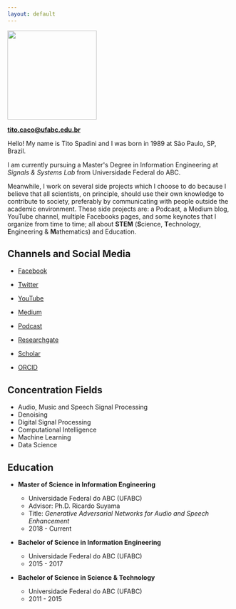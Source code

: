 ```yaml
---
layout: default
---
```


<img src="https://raw.githubusercontent.com/titocaco/titocaco.github.io/master/images/tito_000.jpg" width="200" height="200"/>

**tito.caco@ufabc.edu.br**

Hello! My name is Tito Spadini and I was born in 1989 at São Paulo, SP, Brazil.

I am currently pursuing a Master's Degree in Information Engineering at _Signals & Systems Lab_ from Universidade Federal do ABC.

Meanwhile, I work on several side projects which I choose to do because I believe that all scientists, on principle, should use their own knowledge to contribute to society, preferably by communicating with people outside the academic environment. These side projects are: a Podcast, a Medium blog, YouTube channel, multiple Facebooks pages, and some keynotes that I organize from time to time; all about **STEM** (**S**cience, **T**echnology, **E**ngineering & **M**athematics) and Education.

## Channels and Social Media
* [Facebook](https://www.facebook.com/titospadini)
* [Twitter](https://www.twitter.com/titospadini)
* [YouTube](https://www.youtube.com/titospadini)
* [Medium](https://www.medium.com/@titospadini)
* [Podcast](https://www.facebook.com/cafecomsinais)

* [Researchgate](https://www.researchgate.net/profile/Tito_Caco_Spadini)
* [Scholar](https://scholar.google.com.br/citations?user=5d13kDAAAAAJ)
* [ORCID](https://orcid.org/0000-0002-2716-174X)

## Concentration Fields
  * Audio, Music and Speech Signal Processing
  * Denoising
  * Digital Signal Processing
  * Computational Intelligence
  * Machine Learning
  * Data Science

<!-- # _Curriculum vitae_ -->

## Education

* **Master of Science in Information Engineering**
  * Universidade Federal do ABC (UFABC)
  * Advisor:  Ph.D. Ricardo Suyama
  * Title:  _Generative Adversarial Networks for Audio and Speech Enhancement_
  * 2018 - Current

* **Bachelor of Science in Information Engineering**
  * Universidade Federal do ABC (UFABC)
  * 2015 - 2017

* **Bachelor of Science in Science & Technology**
  * Universidade Federal do ABC (UFABC)
  * 2011 - 2015





<!-- Text can be **bold**, _italic_, or ~~strikethrough~~.

[Link to another page](./another-page.html).

There should be whitespace between paragraphs.

There should be whitespace between paragraphs. We recommend including a README, or a file with information about your project.

# Header 1

This is a normal paragraph following a header. GitHub is a code hosting platform for version control and collaboration. It lets you and others work together on projects from anywhere.

## Header 2

> This is a blockquote following a header.
>
> When something is important enough, you do it even if the odds are not in your favor.

### Header 3

```js
// Javascript code with syntax highlighting.
var fun = function lang(l) {
  dateformat.i18n = require('./lang/' + l)
  return true;
}
```

```ruby
# Ruby code with syntax highlighting
GitHubPages::Dependencies.gems.each do |gem, version|
  s.add_dependency(gem, "= #{version}")
end
```

#### Header 4

*   This is an unordered list following a header.
*   This is an unordered list following a header.
*   This is an unordered list following a header.

##### Header 5

1.  This is an ordered list following a header.
2.  This is an ordered list following a header.
3.  This is an ordered list following a header.

###### Header 6

| head1        | head two          | three |
|:-------------|:------------------|:------|
| ok           | good swedish fish | nice  |
| out of stock | good and plenty   | nice  |
| ok           | good `oreos`      | hmm   |
| ok           | good `zoute` drop | yumm  |

### There's a horizontal rule below this.

* * *

### Here is an unordered list:

*   Item foo
*   Item bar
*   Item baz
*   Item zip

### And an ordered list:

1.  Item one
1.  Item two
1.  Item three
1.  Item four

### And a nested list:

- level 1 item
  - level 2 item
  - level 2 item
    - level 3 item
    - level 3 item
- level 1 item
  - level 2 item
  - level 2 item
  - level 2 item
- level 1 item
  - level 2 item
  - level 2 item
- level 1 item

### Small image

![Octocat](https://assets-cdn.github.com/images/icons/emoji/octocat.png)

### Large image

![Branching](https://guides.github.com/activities/hello-world/branching.png)


### Definition lists can be used with HTML syntax.

<dl>
<dt>Name</dt>
<dd>Godzilla</dd>
<dt>Born</dt>
<dd>1952</dd>
<dt>Birthplace</dt>
<dd>Japan</dd>
<dt>Color</dt>
<dd>Green</dd>
</dl>

```
Long, single-line code blocks should not wrap. They should horizontally scroll if they are too long. This line should be long enough to demonstrate this.
```

```
The final element.
``` -->
